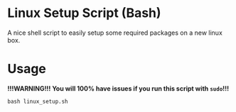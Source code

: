 # Linux Setup Script (Bash)
  A nice shell script to easily setup some required packages on a new linux box.

# Usage
  <b>!!!WARNING!!! You will 100% have issues if you run this script with `sudo`!!!</b><p>
  `bash linux_setup.sh`
